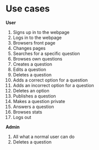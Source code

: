 # Use cases  
**User**
1. Signs up in to the webpage
2. Logs in to the webpage
3. Browsers front page
4. Changes pages
5. Searches for a specific question
6. Browses own questions
7. Creates a question
8. Edits a question
9. Deletes a question
9. Adds a correct option for a question
10. Adds an incorrect option for a question
11. Deletes an option
11. Publishes a question
11. Makes a question private
12. Answers a question
13. Browses stats
14. Logs out  

**Admin**
1. All what a normal user can do
2. Deletes a question

